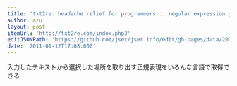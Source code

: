 ```yaml
---
title: 'txt2re: headache relief for programmers :: regular expression generator'
author: azu
layout: post
itemUrl: 'http://txt2re.com/index.php3'
editJSONPath: 'https://github.com/jser/jser.info/edit/gh-pages/data/2011/01/index.json'
date: '2011-01-12T17:08:00Z'
---
```

入力したテキストから選択した場所を取り出す正規表現をいろんな言語で取得できる

